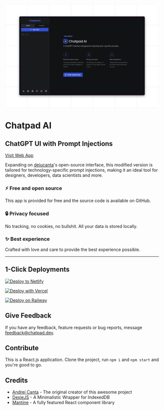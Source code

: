 ![Chatpad AI](./banner.png)

<h1>Chatpad AI</h1>
<h2>ChatGPT UI with Prompt Injections</h2>
<p><a href="https://chatpad.ai"> Visit Web App</a>

Expanding on [deiucanta](https://github.com/deiucanta)'s open-source interface, this modified version is tailored for technology-specific prompt injections, making it an ideal tool for designers, developers, data scientists and more.

### ⚡️ Free and open source

This app is provided for free and the source code is available on GitHub.

### 🔒 Privacy focused

No tracking, no cookies, no bullshit. All your data is stored locally.

### ✨ Best experience

Crafted with love and care to provide the best experience possible.

---

## 1-Click Deployments

<!-- Netlify -->
[![Deploy to Netlify](https://www.netlify.com/img/deploy/button.svg)](https://app.netlify.com/start/deploy?repository=https://github.com/willgibs/chatpad-ai)

<!-- Vercel -->
[![Deploy with Vercel](https://vercel.com/button)](https://vercel.com/import/project?template=https://github.com/willgibs/chatpad-ai)

<!-- Railway -->
[![Deploy on Railway](https://railway.app/button.svg)](https://railway.app/new/template?template=<https://github.com/willgibs/chatpad-ai>)




## Give Feedback

If you have any feedback, feature requests or bug reports, message [feedback@chatpad.dev](mailto:feedback@chatpad.dev).

## Contribute

This is a React.js application. Clone the project, run `npm i` and `npm start` and you're good to go.

## Credits

- [Andrei Canta](https://github.com/deiucanta) - The original creator of this awesome project
- [DexieJS](https://dexie.org) - A Minimalistic Wrapper for IndexedDB
- [Mantine](https://mantine.dev) - A fully featured React component library
